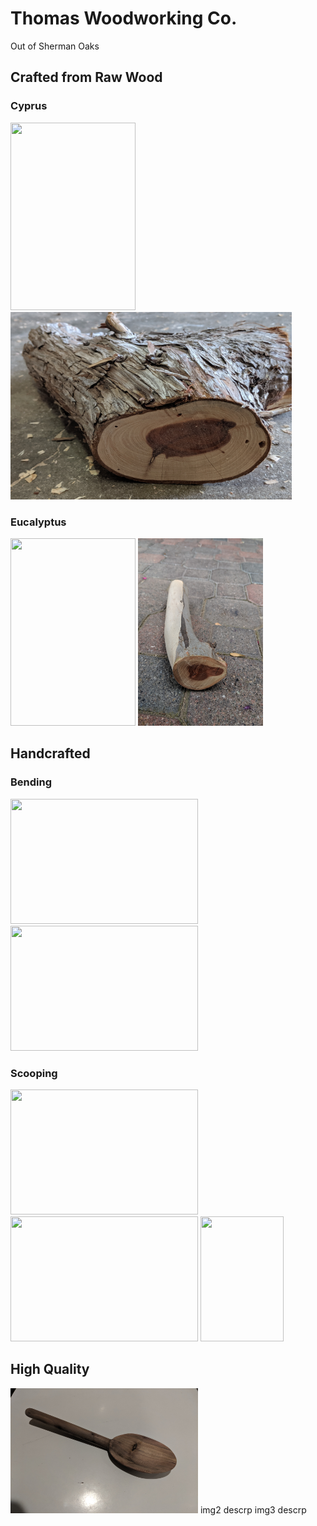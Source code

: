 # Thomas Woodworking Co.
 Out of Sherman Oaks

## Crafted from Raw Wood
### Cyprus

<img src="CyprusTree.jpg" width="200" height="300"> <img src="CyprusWood.jpg" width="450" height="300"> 

### Eucalyptus
<img src="EucalyptusTree.jpg" width="200" height="300"> <img src="EucalyptusWood.jpg" width="200" height="300">


## Handcrafted 
### Bending
<img src="BendingSpoon.jpg" width="300" height="200"> <img src="BentSpoon.jpg" width="300" height="200">

### Scooping
<img src="SpoonBlank1.jpg" width="300" height="200"> <img src="SpoonBlank2.jpg" width="300" height="200"> <img src="SpoonBlank3.jpg" width="133" height="200">


## High Quality
<img src="PepperWoodSpoon.jpg" width="300" height="200">
img2 
descrp
img3
descrp

